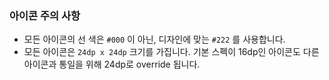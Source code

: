 ### 아이콘 주의 사항

- 모든 아이콘의 선 색은 `#000` 이 아닌, 디자인에 맞는 `#222` 를 사용합니다.
- 모든 아이콘은 `24dp x 24dp` 크기를 가집니다. 기본 스펙이 16dp인 아이콘도 다른 아이콘과 통일을 위해 24dp로 override 됩니다.
